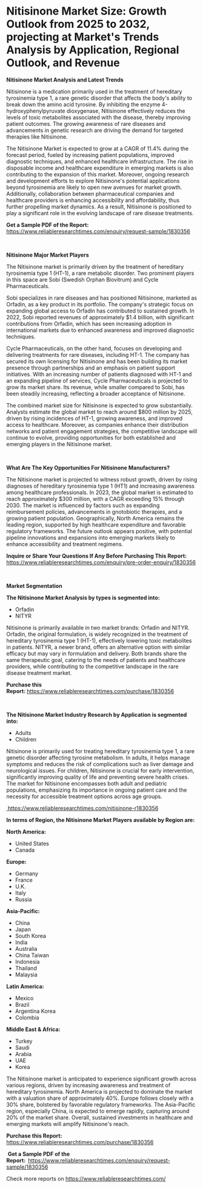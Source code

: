<p><h1>Nitisinone Market Size: Growth Outlook from 2025 to 2032, projecting at Market's Trends Analysis by Application, Regional Outlook, and Revenue</h1></p><p><strong>Nitisinone Market Analysis and Latest Trends</strong></p>
<p><p>Nitisinone is a medication primarily used in the treatment of hereditary tyrosinemia type 1, a rare genetic disorder that affects the body's ability to break down the amino acid tyrosine. By inhibiting the enzyme 4-hydroxyphenylpyruvate dioxygenase, Nitisinone effectively reduces the levels of toxic metabolites associated with the disease, thereby improving patient outcomes. The growing awareness of rare diseases and advancements in genetic research are driving the demand for targeted therapies like Nitisinone.</p><p>The Nitisinone Market is expected to grow at a CAGR of 11.4% during the forecast period, fueled by increasing patient populations, improved diagnostic techniques, and enhanced healthcare infrastructure. The rise in disposable income and healthcare expenditure in emerging markets is also contributing to the expansion of this market. Moreover, ongoing research and development efforts to explore Nitisinone's potential applications beyond tyrosinemia are likely to open new avenues for market growth. Additionally, collaboration between pharmaceutical companies and healthcare providers is enhancing accessibility and affordability, thus further propelling market dynamics. As a result, Nitisinone is positioned to play a significant role in the evolving landscape of rare disease treatments.</p></p>
<p><strong>Get a Sample PDF of the Report:&nbsp;</strong> <a href="https://www.reliableresearchtimes.com/enquiry/request-sample/1830356?utm_campaign=2938&utm_medium=2&utm_source=Github&utm_content=ia&utm_term=08032025&utm_id=nitisinone">https://www.reliableresearchtimes.com/enquiry/request-sample/1830356</a></p>
<p>&nbsp;</p>
<p><strong>Nitisinone Major Market Players</strong></p>
<p><p>The Nitisinone market is primarily driven by the treatment of hereditary tyrosinemia type 1 (HT-1), a rare metabolic disorder. Two prominent players in this space are Sobi (Swedish Orphan Biovitrum) and Cycle Pharmaceuticals.</p><p>Sobi specializes in rare diseases and has positioned Nitisinone, marketed as Orfadin, as a key product in its portfolio. The company's strategic focus on expanding global access to Orfadin has contributed to sustained growth. In 2022, Sobi reported revenues of approximately $1.4 billion, with significant contributions from Orfadin, which has seen increasing adoption in international markets due to enhanced awareness and improved diagnostic techniques.</p><p>Cycle Pharmaceuticals, on the other hand, focuses on developing and delivering treatments for rare diseases, including HT-1. The company has secured its own licensing for Nitisinone and has been building its market presence through partnerships and an emphasis on patient support initiatives. With an increasing number of patients diagnosed with HT-1 and an expanding pipeline of services, Cycle Pharmaceuticals is projected to grow its market share. Its revenue, while smaller compared to Sobi, has been steadily increasing, reflecting a broader acceptance of Nitisinone.</p><p>The combined market size for Nitisinone is expected to grow substantially. Analysts estimate the global market to reach around $800 million by 2025, driven by rising incidences of HT-1, growing awareness, and improved access to healthcare. Moreover, as companies enhance their distribution networks and patient engagement strategies, the competitive landscape will continue to evolve, providing opportunities for both established and emerging players in the Nitisinone market.</p></p>
<p>&nbsp;</p>
<p><strong>What Are The Key Opportunities For Nitisinone Manufacturers?</strong></p>
<p><p>The Nitisinone market is projected to witness robust growth, driven by rising diagnoses of hereditary tyrosinemia type 1 (HT1) and increasing awareness among healthcare professionals. In 2023, the global market is estimated to reach approximately $300 million, with a CAGR exceeding 15% through 2030. The market is influenced by factors such as expanding reimbursement policies, advancements in gnotobiotic therapies, and a growing patient population. Geographically, North America remains the leading region, supported by high healthcare expenditure and favorable regulatory frameworks. The future outlook appears positive, with potential pipeline innovations and expansions into emerging markets likely to enhance accessibility and treatment regimens.</p></p>
<p><strong>Inquire or Share Your Questions If Any Before Purchasing This Report:</strong> <a href="https://www.reliableresearchtimes.com/enquiry/pre-order-enquiry/1830356?utm_campaign=2938&utm_medium=2&utm_source=Github&utm_content=ia&utm_term=08032025&utm_id=nitisinone">https://www.reliableresearchtimes.com/enquiry/pre-order-enquiry/1830356</a></p>
<p>&nbsp;</p>
<p><strong>Market Segmentation</strong></p>
<p><strong>The Nitisinone Market Analysis by types is segmented into:</strong></p>
<p><ul><li>Orfadin</li><li>NITYR</li></ul></p>
<p><p>Nitisinone is primarily available in two market brands: Orfadin and NITYR. Orfadin, the original formulation, is widely recognized in the treatment of hereditary tyrosinemia type 1 (HT-1), effectively lowering toxic metabolites in patients. NITYR, a newer brand, offers an alternative option with similar efficacy but may vary in formulation and delivery. Both brands share the same therapeutic goal, catering to the needs of patients and healthcare providers, while contributing to the competitive landscape in the rare disease treatment market.</p></p>
<p><strong>Purchase this Report:&nbsp;</strong><a href="https://www.reliableresearchtimes.com/purchase/1830356?utm_campaign=2938&utm_medium=2&utm_source=Github&utm_content=ia&utm_term=08032025&utm_id=nitisinone">https://www.reliableresearchtimes.com/purchase/1830356</a></p>
<p>&nbsp;</p>
<p><strong>The Nitisinone Market Industry Research by Application is segmented into:</strong></p>
<p><ul><li>Adults</li><li>Children</li></ul></p>
<p><p>Nitisinone is primarily used for treating hereditary tyrosinemia type 1, a rare genetic disorder affecting tyrosine metabolism. In adults, it helps manage symptoms and reduces the risk of complications such as liver damage and neurological issues. For children, Nitisinone is crucial for early intervention, significantly improving quality of life and preventing severe health crises. The market for Nitisinone encompasses both adult and pediatric populations, emphasizing its importance in ongoing patient care and the necessity for accessible treatment options across age groups.</p></p>
<p><a href="https://www.reliableresearchtimes.com/nitisinone-r1830356?utm_campaign=2938&utm_medium=2&utm_source=Github&utm_content=ia&utm_term=08032025&utm_id=nitisinone">&nbsp;https://www.reliableresearchtimes.com/nitisinone-r1830356</a></p>
<p><strong>In terms of Region, the Nitisinone Market Players available by Region are:</strong></p>
<p>
    <p> <strong> North America: </strong>
        <ul>
            <li>United States</li>
            <li>Canada</li>
        </ul>
        </p> 
    <p> <strong> Europe: </strong>
        <ul>
            <li>Germany</li>
            <li>France</li>
            <li>U.K.</li>
            <li>Italy</li>
            <li>Russia</li>
        </ul>
        </p> 
    <p> <strong> Asia-Pacific: </strong>
        <ul>
            <li>China</li>
            <li>Japan</li>
            <li>South Korea</li>
            <li>India</li>
            <li>Australia</li>
            <li>China Taiwan</li>
            <li>Indonesia</li>
            <li>Thailand</li>
            <li>Malaysia</li>
        </ul>
        </p> 
    <p> <strong> Latin America: </strong>
        <ul>
            <li>Mexico</li>
            <li>Brazil</li>
            <li>Argentina Korea</li>
            <li>Colombia</li>
        </ul>
        </p> 
    <p> <strong> Middle East & Africa: </strong>
        <ul>
            <li>Turkey</li>
            <li>Saudi</li>
            <li>Arabia</li>
            <li>UAE</li>
            <li>Korea</li>
        </ul>
    </p>
    </p>
<p><p>The Nitisinone market is anticipated to experience significant growth across various regions, driven by increasing awareness and treatment of hereditary tyrosinemia. North America is projected to dominate the market with a valuation share of approximately 40%. Europe follows closely with a 30% share, bolstered by favorable regulatory frameworks. The Asia-Pacific region, especially China, is expected to emerge rapidly, capturing around 20% of the market share. Overall, sustained investments in healthcare and emerging markets will amplify Nitisinone's reach.</p></p>
<p><strong>Purchase this Report: </strong><a href="https://www.reliableresearchtimes.com/purchase/1830356?utm_campaign=2938&utm_medium=2&utm_source=Github&utm_content=ia&utm_term=08032025&utm_id=nitisinone">https://www.reliableresearchtimes.com/purchase/1830356</a></p>
<p>&nbsp;<strong>Get a Sample PDF of the Report:&nbsp;&nbsp;</strong><a href="https://www.reliableresearchtimes.com/enquiry/request-sample/1830356?utm_campaign=2938&utm_medium=2&utm_source=Github&utm_content=ia&utm_term=08032025&utm_id=nitisinone">https://www.reliableresearchtimes.com/enquiry/request-sample/1830356</a></p>
<p><strong></strong></p>
<p>Check more reports on <a href="https://www.reliableresearchtimes.com/?utm_campaign=2938&utm_medium=2&utm_source=Github&utm_content=ia&utm_term=08032025&utm_id=nitisinone">https://www.reliableresearchtimes.com/</a></p>
